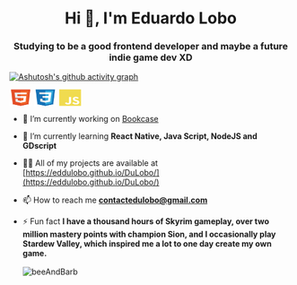 
<h1 align="center">Hi 👋, I'm Eduardo Lobo</h1>
<h3 align="center">Studying to be a good frontend developer and maybe a future indie game dev XD</h3>

[![Ashutosh's github activity graph](https://github-readme-activity-graph.cyclic.app/graph?username=EdduLobo&bg_color=000000&color=cb6cfe&line=a600ff&point=ffffff&area=true&hide_border=true)](https://github.com/ashutosh00710/github-readme-activity-graph)



<img align="center" alt="HTML" height="30" width="40" src="https://raw.githubusercontent.com/devicons/devicon/master/icons/html5/html5-original.svg"> <img align="center" alt="CSS" height="30" width="40" src="https://raw.githubusercontent.com/devicons/devicon/master/icons/css3/css3-original.svg"> <img align="center" alt="Js" height="30" width="40" src="https://raw.githubusercontent.com/devicons/devicon/master/icons/javascript/javascript-plain.svg">

- 🔭 I’m currently working on [Bookcase](https://github.com/ICEI-PUC-Minas-PMV-ADS/pmv-ads-2023-1-e3-proj-mov-t7-bookcase.git)

- 🌱 I’m currently learning **React Native, Java Script, NodeJS and GDscript**

- 👨‍💻 All of my projects are available at [https://eddulobo.github.io/DuLobo/](https://eddulobo.github.io/DuLobo/)

- 📫 How to reach me **contactedulobo@gmail.com**

- ⚡ Fun fact **I have a thousand hours of Skyrim gameplay, over two million mastery points with champion Sion, and I occasionally play Stardew Valley, which inspired me a lot to one day create my own game.**
 
 
 

  
  <img align="center" alt="beeAndBarb" src="https://steamuserimages-a.akamaihd.net/ugc/1905613155022033652/C3229F608986B2C27849E8C0FE5EC0E41B5DC773/?imw=5000&imh=5000&ima=fit&impolicy=Letterbox&imcolor=%23000000&letterbox=false">
</div>
  

 




  






